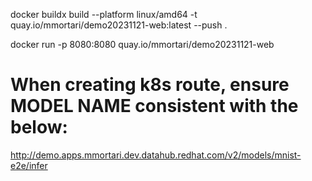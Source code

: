 docker buildx build --platform linux/amd64 -t quay.io/mmortari/demo20231121-web:latest --push .

docker run -p 8080:8080 quay.io/mmortari/demo20231121-web

# When creating k8s route, ensure MODEL NAME consistent with the below:

http://demo.apps.mmortari.dev.datahub.redhat.com/v2/models/mnist-e2e/infer
